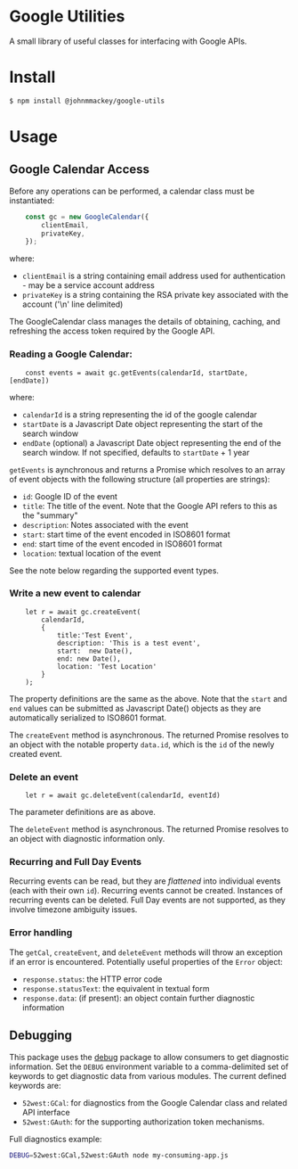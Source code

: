 # Google Utilities
A small library of useful classes for interfacing with Google APIs.

# Install
```bash
$ npm install @johnmmackey/google-utils
```

# Usage


## Google Calendar Access

Before any operations can be performed, a calendar class must be instantiated:
```js
    const gc = new GoogleCalendar({
        clientEmail,
        privateKey,
    });
```
where:
* `clientEmail` is a string containing email address used for authentication - may be a service account address
* `privateKey` is a string containing the RSA private key associated with the account ('\n' line delimited)

The GoogleCalendar class manages the details of obtaining, caching, and refreshing the access token required by the Google API.

### Reading a Google Calendar: 
```
    const events = await gc.getEvents(calendarId, startDate, [endDate])
```
where:
* `calendarId` is a string representing the id of the google calendar
* `startDate` is a Javascript Date object representing the start of the search window
* `endDate` (optional) a Javascript Date object representing the end of the search window. If not specified, defaults to `startDate` + 1 year

`getEvents` is aynchronous and returns a Promise which resolves to an array of event objects with the following structure (all properties are strings):
* `id`: Google ID of the event
* `title`: The title of the event. Note that the Google API refers to this as the "summary"
* `description`: Notes associated with the event
* `start`: start time of the event encoded in ISO8601 format
* `end`: start time of the event encoded in ISO8601 format
* `location`: textual location of the event

See the note below regarding the supported event types.

### Write a new event to calendar
```
    let r = await gc.createEvent(
        calendarId,
        {
            title:'Test Event',
            description: 'This is a test event',
            start:  new Date(),
            end: new Date(),
            location: 'Test Location'
        }
    );
```
The property definitions are the same as the above. Note that the `start` and `end` values can be submitted as Javascript Date() objects as they are automatically serialized to ISO8601 format.

The `createEvent` method is asynchronous. The returned Promise resolves to an object with the notable property `data.id`, which is the `id` of the newly created event.

### Delete an event
```
    let r = await gc.deleteEvent(calendarId, eventId)
```
The parameter definitions are as above.

The `deleteEvent` method is asynchronous. The returned Promise resolves to an object with diagnostic information only.

### Recurring and Full Day Events
Recurring events can be read, but they are *flattened* into individual events (each with their own `id`). Recurring events cannot be created. Instances of recurring events can be deleted. Full Day events are not supported, as they involve timezone ambiguity issues.

### Error handling
The `getCal`, `createEvent`, and `deleteEvent` methods will throw an exception if an error is encountered. Potentially useful properties of the `Error` object:
* `response.status`: the HTTP error code
* `response.statusText`: the equivalent in textual form
* `response.data`: (if present): an object contain further diagnostic information

## Debugging
This package uses the [debug](https://github.com/debug-js/debug) package to allow consumers to get diagnostic information. Set the `DEBUG` environment variable to a comma-delimited set of keywords to get diagnostic data from various modules.
The current defined keywords are:
* `52west:GCal`: for diagnostics from the Google Calendar class and related API interface
* `52west:GAuth`: for the supporting authorization token mechanisms.

Full diagnostics example:
```bash
DEBUG=52west:GCal,52west:GAuth node my-consuming-app.js
```
